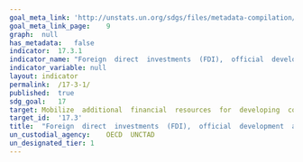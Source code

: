 ```yaml
---	
goal_meta_link:	'http://unstats.un.org/sdgs/files/metadata-compilation/Metadata-Goal-17.pdf'
goal_meta_link_page:	9
graph:	null
has_metadata:	false
indicator:	17.3.1
indicator_name:	"Foreign  direct  investments  (FDI),  official  development  assistance  and  South-South  Cooperation  as  a  proportion  of  total  domestic  budget"
indicator_variable:	null
layout:	indicator
permalink:	/17-3-1/
published:	true  
sdg_goal:	17
target:	Mobilize  additional  financial  resources  for  developing  countries  from  multiple  sources.
target_id:	'17.3'
title:	"Foreign  direct  investments  (FDI),  official  development  assistance  and  South-South  Cooperation  as  a  proportion  of  total  domestic  budget"
un_custodial_agency:	OECD  UNCTAD
un_designated_tier:	1
---	
```

